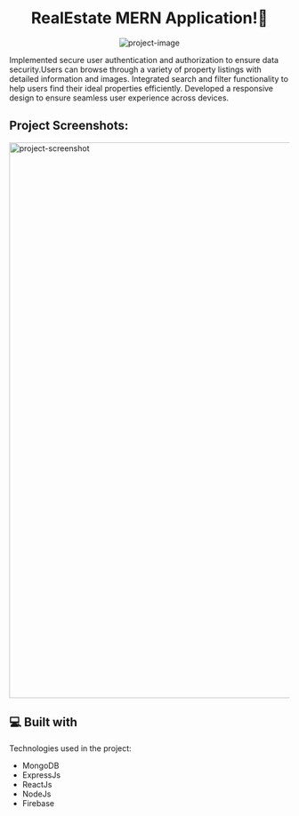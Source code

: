 <h1 align="center" id="title">RealEstate MERN Application!🚀</h1>

<p align="center"><img src="https://socialify.git.ci/SagarWagdare/Real-Estate/image?font=Rokkitt&amp;language=1&amp;name=1&amp;owner=1&amp;pattern=Brick%20Wall&amp;stargazers=1&amp;theme=Light" alt="project-image"></p>

<p id="description">Implemented secure user authentication and authorization to ensure data security.Users can browse through a variety of property listings with detailed information and images. Integrated search and filter functionality to help users find their ideal properties efficiently. Developed a responsive design to ensure seamless user experience across devices.</p>

<h2>Project Screenshots:</h2>

<img src="https://firebasestorage.googleapis.com/v0/b/mern-estate-38814.appspot.com/o/1707880580309Screenshot%202024-02-14%20005023.png?alt=media&amp;token=c6924b1c-4ed3-43e1-a2be-4d6bf2992783" alt="project-screenshot" width="1000" height="1000/">

  
  
<h2>💻 Built with</h2>

Technologies used in the project:

*   MongoDB
*   ExpressJs
*   ReactJs
*   NodeJs
*   Firebase
